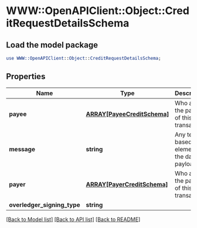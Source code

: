 # WWW::OpenAPIClient::Object::CreditRequestDetailsSchema

## Load the model package
```perl
use WWW::OpenAPIClient::Object::CreditRequestDetailsSchema;
```

## Properties
Name | Type | Description | Notes
------------ | ------------- | ------------- | -------------
**payee** | [**ARRAY[PayeeCreditSchema]**](PayeeCreditSchema.md) | Who are the payees of this transaction | [optional] 
**message** | **string** | Any text-based element of the data payload | [optional] 
**payer** | [**ARRAY[PayerCreditSchema]**](PayerCreditSchema.md) | Who are the payers of this transaction | [optional] 
**overledger_signing_type** | **string** |  | [optional] 

[[Back to Model list]](../README.md#documentation-for-models) [[Back to API list]](../README.md#documentation-for-api-endpoints) [[Back to README]](../README.md)



